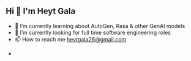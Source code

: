 ##                                                                                 Hi 👋 I'm Heyt Gala

 * 🔭 I’m currently learning about AutoGen, Rasa & other GenAI models
 *  💼 I’m currently looking for full time software engineering roles
 *  📫 How to reach me heytgala26@gmail.com


- 
<!--
**Heytgala/HeytGala** is a ✨ _special_ ✨ repository because its `README.md` (this file) appears on your GitHub profile.

Here are some ideas to get you started:


- 🌱 I’m currently learning ...
- 👯 I’m looking to collaborate on ...
- 🤔 I’m looking for help with ...
- 💬 Ask me about ...
- 📫 How to reach me: ...
- 😄 Pronouns: ...
- ⚡ Fun fact: ...
-->
